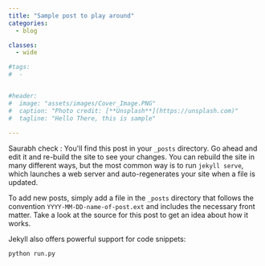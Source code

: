 ```yaml
---
title: "Sample post to play around"
categories:
  - blog

classes:
  - wide

#tags:
#  - 


#header:
#  image: "assets/images/Cover_Image.PNG"
#  caption: "Photo credit: [**Unsplash**](https://unsplash.com)"
#  tagline: "Hello There, this is sample"
  
---
```


Saurabh check : You'll find this post in your `_posts` directory. Go ahead and edit it and re-build the site to see your changes. You can rebuild the site in many different ways, but the most common way is to run `jekyll serve`, which launches a web server and auto-regenerates your site when a file is updated.

To add new posts, simply add a file in the `_posts` directory that follows the convention `YYYY-MM-DD-name-of-post.ext` and includes the necessary front matter. Take a look at the source for this post to get an idea about how it works.

Jekyll also offers powerful support for code snippets:

```python
python run.py
```